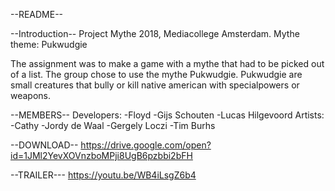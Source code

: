 --README--

--Introduction--
Project Mythe 2018, Mediacollege Amsterdam.
Mythe theme: Pukwudgie

The assignment was to make a game with a mythe that had to be picked out of a list.
The group chose to use the mythe Pukwudgie.
Pukwudgie are small creatures that bully or kill native american with specialpowers or weapons.

--MEMBERS--
Developers:
	-Floyd
	-Gijs Schouten
	-Lucas Hilgevoord
Artists:
	-Cathy
	-Jordy de Waal
	-Gergely Loczi
	-Tim Burhs

--DOWNLOAD--
https://drive.google.com/open?id=1JMl2YevXOVnzboMPji8UgB6pzbbi2bFH

--TRAILER---
https://youtu.be/WB4iLsgZ6b4